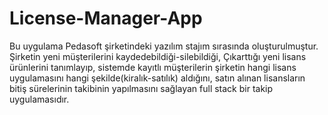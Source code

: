 # License-Manager-App

Bu uygulama Pedasoft şirketindeki yazılım stajım sırasında oluşturulmuştur. Şirketin yeni müşterilerini kaydedebildiği-silebildiği,
Çıkarttığı yeni lisans ürünlerini tanımlayıp, sistemde kayıtlı müşterilerin şirketin hangi lisans uygulamasını hangi şekilde(kiralık-satılık)
aldığını, satın alınan lisansların bitiş sürelerinin takibinin yapılmasını sağlayan full stack bir takip uygulamasıdır.
